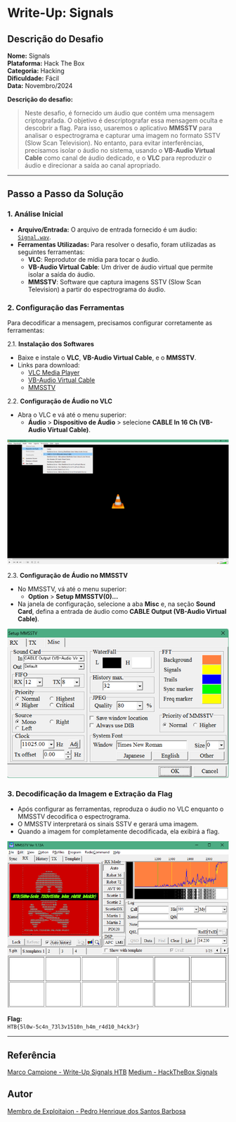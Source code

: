 
# Write-Up: Signals

## Descrição do Desafio

**Nome:** Signals  
**Plataforma:** Hack The Box  
**Categoria:** Hacking  
**Dificuldade:** Fácil  
**Data:** Novembro/2024

**Descrição do desafio:** 

>Neste desafio, é fornecido um áudio que contém uma mensagem criptografada. O objetivo é descriptografar essa mensagem oculta e descobrir a flag. Para isso, usaremos o aplicativo **MMSSTV** para analisar o espectrograma e capturar uma imagem no formato SSTV (Slow Scan Television). No entanto, para evitar interferências, precisamos isolar o áudio no sistema, usando o **VB-Audio Virtual Cable** como canal de áudio dedicado, e o **VLC** para reproduzir o áudio e direcionar a saída ao canal apropriado.

---

## Passo a Passo da Solução

### 1. Análise Inicial
- **Arquivo/Entrada:** O arquivo de entrada fornecido é um áudio: [`Signal.wav`](Signal.wav).
- **Ferramentas Utilizadas:** Para resolver o desafio, foram utilizadas as seguintes ferramentas:
    - **VLC**: Reprodutor de mídia para tocar o áudio.
    - **VB-Audio Virtual Cable**: Um driver de áudio virtual que permite isolar a saída do áudio.
    - **MMSSTV**: Software que captura imagens SSTV (Slow Scan Television) a partir do espectrograma do áudio.

### 2. Configuração das Ferramentas

Para decodificar a mensagem, precisamos configurar corretamente as ferramentas:

2.1. **Instalação dos Softwares**  
   - Baixe e instale o **VLC**, **VB-Audio Virtual Cable**, e o **MMSSTV**.  
   - Links para download:
       - [VLC Media Player](https://www.videolan.org/)
       - [VB-Audio Virtual Cable](https://vb-audio.com/Cable/)
       - [MMSSTV](https://hamsoft.ca/pages/mmsstv.php)

2.2. **Configuração de Áudio no VLC**
   - Abra o VLC e vá até o menu superior:
     - **Áudio** > **Dispositivo de Áudio** > selecione **CABLE In 16 Ch (VB-Audio Virtual Cable)**.

   ![Configuração de Áudio no VLC](images/Configuração_VLC.png)

2.3. **Configuração de Áudio no MMSSTV**
   - No MMSSTV, vá até o menu superior:
     - **Option** > **Setup MMSSTV(0)...**
   - Na janela de configuração, selecione a aba **Misc** e, na seção **Sound Card**, defina a entrada de áudio como **CABLE Output (VB-Audio Virtual Cable)**.

   ![Configuração de Áudio no MMSSTV](images/Configuracao_MMSSTV.png)

### 3. Decodificação da Imagem e Extração da Flag

- Após configurar as ferramentas, reproduza o áudio no VLC enquanto o MMSSTV decodifica o espectrograma.
- O MMSSTV interpretará os sinais SSTV e gerará uma imagem.
- Quando a imagem for completamente decodificada, ela exibirá a flag.

![Imagem SSTV com a flag.](images/SSTV_Flag.png)

**Flag:**  
`HTB{5l0w-5c4n_73l3v1510n_h4m_r4d10_h4ck3r}`

---

## Referência

[Marco Campione - Write-Up Signals HTB](https://marcocampione.com/posts/202303-write-up-signals-htb/)
[Medium - HackTheBox Signals](https://medium.com/@tanish.saxena26/hackthebox-signals-d6947e7e2886)


## Autor

[Membro de Exploitaion - Pedro Henrique dos Santos Barbosa](https://github.com/Petw143)
